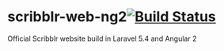 # scribblr-web-ng2[![Build Status](https://travis-ci.org/DriesH/scribblr-web-ng2.svg?branch=master)](https://travis-ci.org/DriesH/scribblr-web-ng2)

Official Scribblr website build in Laravel 5.4 and Angular 2
